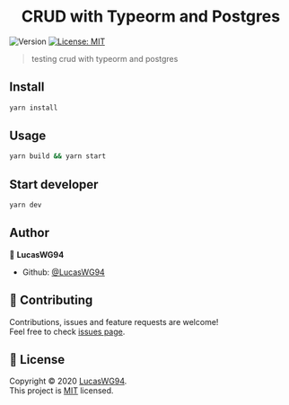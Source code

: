 <h1 align="center">CRUD with Typeorm and Postgres</h1>
<p>
  <img alt="Version" src="https://img.shields.io/badge/version-0.0.1-blue.svg?cacheSeconds=2592000" />
  <a href="https://github.com/LucasWG94/CRUD-typeorm-postgres/blob/master/LICENSE" target="_blank">
    <img alt="License: MIT" src="https://img.shields.io/badge/License-MIT-brown.svg" />
  </a>
</p>

> testing crud with typeorm and postgres

## Install

```sh
yarn install
```

## Usage

```sh
yarn build && yarn start
```

## Start developer

```sh
yarn dev
```

## Author

👤 **LucasWG94**

* Github: [@LucasWG94](https://github.com/LucasWG94)

## 🤝 Contributing

Contributions, issues and feature requests are welcome!<br />Feel free to check [issues page](https://github.com/LucasWG94/CRUD-typeorm-postgres/issues). 

## 📝 License

Copyright © 2020 [LucasWG94](https://github.com/LucasWG94).<br />
This project is [MIT](https://github.com/LucasWG94/bot-auxilio-emergencial/blob/master/LICENSE) licensed.

